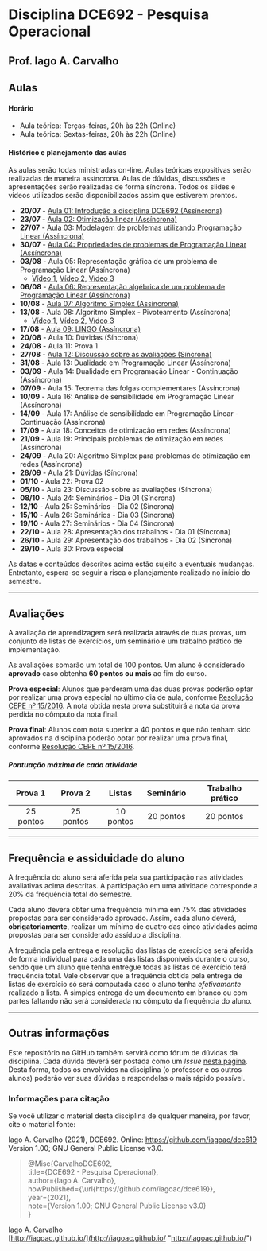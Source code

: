 # Disciplina DCE692 - Pesquisa Operacional

## Prof. Iago A. Carvalho

## Aulas

#### Horário

  - Aula teórica: Terças-feiras, 20h às 22h (Online)
  - Aula teórica: Sextas-feiras, 20h às 22h (Online)
 
#### Histórico e planejamento das aulas

As aulas serão todas ministradas on-line. Aulas teóricas expositivas serão realizadas de maneira assíncrona. Aulas de dúvidas, discussões e apresentações serão realizadas de forma síncrona. Todos os slides e vídeos utilizados serão disponibilizados assim que estiverem prontos.

  - **20/07** - [Aula 01: Introdução a disciplina DCE692 (Assíncrona)](https://youtu.be/HMFxBquhfwg)
  - **23/07** - [Aula 02: Otimização linear (Assíncrona)](https://youtu.be/FVb9n58pjcw)
  - **27/07** - [Aula 03: Modelagem de problemas utilizando Programação Linear (Assíncrona)](https://youtu.be/V6WdlIATQ2s)
  - **30/07** - [Aula 04: Propriedades de problemas de Programação Linear (Assíncrona)](https://youtu.be/PMClhVmSo5Y)
  - **03/08** - Aula 05: Representação gráfica de um problema de Programação Linear (Assíncrona)
    - [Vídeo 1](https://www.youtube.com/watch?v=250FYNS-A5U&ab_channel=EaDV%C3%ADdeos), [Vídeo 2](https://www.youtube.com/watch?v=0QwcirNrU3E&ab_channel=Andr%C3%A9Brochi), [Vídeo 3](https://www.youtube.com/watch?v=sQdRu4eu910&ab_channel=Matusal%C3%A9mVieiraMartins)
  - **06/08** - [Aula 06: Representação algébrica de um problema de Programação Linear (Assíncrona)](https://youtu.be/NHUrBKkeCYA)
  - **10/08** - [Aula 07: Algoritmo Simplex (Assíncrona)](https://youtu.be/r-tNGh_0Oh0)
  - **13/08** - Aula 08: Algoritmo Simplex - Pivoteamento (Assíncrona)
    - [Vídeo 1](https://www.youtube.com/watch?v=OD0BVZbDieY&ab_channel=Matusal%C3%A9mVieiraMartins), [Vídeo 2](https://www.youtube.com/watch?v=n8OwjVZ60js&ab_channel=Matusal%C3%A9mVieiraMartins), [Vídeo 3](https://www.youtube.com/watch?v=RhHIechZRaE&ab_channel=AlanTelles)
  - **17/08** - [Aula 09: LINGO (Assíncrona)](https://youtu.be/N3riSAaoNfU)
  - **20/08** - Aula 10: Dúvidas (Síncrona)
  - **24/08** - Aula 11: Prova 1
  - **27/08** - [Aula 12: Discussão sobre as avaliações (Síncrona)](https://youtu.be/0qbjLn7Ahrs)
  - **31/08** - Aula 13: Dualidade em Programação Linear (Assíncrona)
  - **03/09** - Aula 14: Dualidade em Programação Linear - Continuação (Assíncrona)
  - **07/09** - Aula 15: Teorema das folgas complementares (Assíncrona)
  - **10/09** - Aula 16: Análise de sensibilidade em Programação Linear (Assíncrona)
  - **14/09** - Aula 17: Análise de sensibilidade em Programação Linear - Continuação (Assíncrona)
  - **17/09** - Aula 18: Conceitos de otimização em redes (Assíncrona)
  - **21/09** - Aula 19: Principais problemas de otimização em redes (Assíncrona)
  - **24/09** - Aula 20: Algoritmo Simplex para problemas de otimização em redes (Assíncrona)
  - **28/09** - Aula 21: Dúvidas (Síncrona)
  - **01/10** - Aula 22: Prova 02
  - **05/10** - Aula 23: Discussão sobre as avaliações (Síncrona)
  - **08/10** - Aula 24: Seminários - Dia 01 (Síncrona)
  - **12/10** - Aula 25: Seminários - Dia 02 (Síncrona)
  - **15/10** - Aula 26: Seminários - Dia 03 (Síncrona)
  - **19/10** - Aula 27: Seminários - Dia 04 (Síncrona)
  - **22/10** - Aula 28: Apresentação dos trabalhos - Dia 01 (Síncrona)
  - **26/10** - Aula 29: Apresentação dos trabalhos - Dia 02 (Síncrona)
  - **29/10** - Aula 30: Prova especial

As datas e conteúdos descritos acima estão sujeito a eventuais mudanças. 
Entretanto, espera-se seguir a risca o planejamento realizado no início do semestre.

---

## Avaliações

A avaliação de aprendizagem será realizada através de duas provas, um conjunto de listas de exercícios, um seminário e um trabalho prático de implementação.  

As avaliações somarão um total de 100 pontos. Um aluno é considerado **aprovado** caso obtenha **60 pontos ou mais** ao fim do curso.

**Prova especial**: Alunos que perderam uma das duas provas poderão optar por realizar uma prova especial no último dia de aula, conforme [Resolução CEPE nº 15/2016](https://www.unifal-mg.edu.br/portal/wp-content/uploads/sites/52/2019/07/15-2016-aprova-Reg.-Geral-Cursos-de-gradua%C3%A7%C3%A3o-11935-8-alterada-pela-016-2019-vide-res-020-2019.pdf "Resolução CEPE nº 15/2016"). A nota obtida nesta prova substituirá a nota da prova perdida no cômputo da nota final.

**Prova final**: Alunos com nota superior a 40 pontos e que não tenham sido aprovados na disciplina poderão optar por realizar uma prova final, conforme [Resolução CEPE nº 15/2016](https://www.unifal-mg.edu.br/portal/wp-content/uploads/sites/52/2019/07/15-2016-aprova-Reg.-Geral-Cursos-de-gradua%C3%A7%C3%A3o-11935-8-alterada-pela-016-2019-vide-res-020-2019.pdf "Resolução CEPE nº 15/2016").

##### Pontuação máxima de cada atividade
| Prova 1  | Prova 2  |  Listas | Seminário  | Trabalho prático  | 
| :------------: | :------------: | :------------: | :------------: | :------------: |
| 25 pontos  | 25 pontos  | 10 pontos  | 20 pontos  | 20 pontos  |

---

## Frequência e assiduidade do aluno

A frequência do aluno será aferida pela sua participação nas atividades avaliativas acima descritas. A participação em uma atividade corresponde a 20% da frequência total do semestre.

Cada aluno deverá obter uma frequência mínima em 75% das atividades propostas para ser considerado aprovado. Assim, cada aluno deverá, **obrigatoriamente**, realizar um mínimo de quatro das cinco atividades acima propostas para ser considerado assíduo a disciplina.

A frequência pela entrega e resolução das listas de exercícios será aferida de forma individual para cada uma das listas disponíveis durante o curso, sendo que um aluno que tenha entregue todas as listas de exercício terá frequência total.
Vale observar que a frequência obtida pela entrega de listas de exercício só será computada caso o aluno tenha *efetivamente* realizado a lista. A simples entrega de um documento em branco ou com partes faltando não será considerada no cômputo da frequência do aluno.

---

## Outras informações

Este repositório no GitHub também servirá como fórum de dúvidas da disciplina. Cada dúvida deverá ser postada como um *Issue* [nesta página](https://github.com/iagoac/dce619/issues). Desta forma, todos os envolvidos na disciplina (o professor e os outros alunos) poderão ver suas dúvidas e respondelas o mais rápido possível.

### Informações para citação

Se você utilizar o material desta disciplina de qualquer maneira, por favor, cite o material fonte:

Iago A. Carvalho (2021), DCE692. Online: https://github.com/iagoac/dce619 Version 1.00; GNU General Public License v3.0.


> @Misc{CarvalhoDCE692,  
title={DCE692 - Pesquisa Operacional},  
author={Iago A. Carvalho},   
howPublished={\url{https&#58;//github\.com/iagoac/dce619}},  
year={2021},  
note={Version 1.00; GNU General Public License v3.0}  
}


Iago A. Carvalho  
[http://iagoac.github.io/](http://iagoac.github.io/ "http://iagoac.github.io/")
